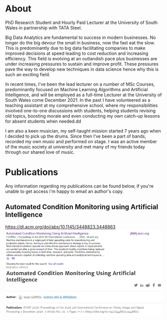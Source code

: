 # About

PhD Research Student and Hourly Paid Lecturer at the University of South Wales in partnership with TATA Steel.

Big Data Analytics are fundamental to success in modern businesses. No longer do the big devour the small in business, now the fast eat the slow. This is predominantly due to big data facilitating companies to make improved decisions at speed leading to cost reduction and increasing efficiency. This field is evolving at an outlandish pace plus businesses are under increasing pressures to sustain and improve profit. These pressures pave the way to develop new techniques in data science hence why this is such an exciting field.

In recent times, I've been the lead lecturer on a number of MSc Courses, predominantly focused on Machine Learning Algorithms and Artificial Intelligence, and will be employed as a full-time Lecturer at the University of South Wales come December 2021. In the past I have volunteered as a teaching assistant at my comprehensive school, where my responsibilities involved one-to-one discussions with students, helping students revising old topics, boosting morale and even conducting my own catch-up lessons for absent students when needed.dd

I am also a keen musician, my self-taught mission started 7 years ago when I decided to pick up the drums. Since then I’ve been a part of bands, recorded my own music and performed on stage. I was an active member of the music society at university and met many of my friends today through our shared love of music.



# Publications
Any information regarding my publications can be found below, if you're unable to get access i'm happy to email an author's copy.
## Automated Condition Monitoring using Artificial Intelligence
https://dl.acm.org/doi/abs/10.1145/3448823.3448863
![alt text](https://github.com/YantoPersonal/GitImages/blob/main/paper_img_2.png)
<!---
YantoPersonal/YantoPersonal is a ✨ special ✨ repository because its `README.md` (this file) appears on your GitHub profile.
You can click the Preview link to take a look at your changes.
--->
